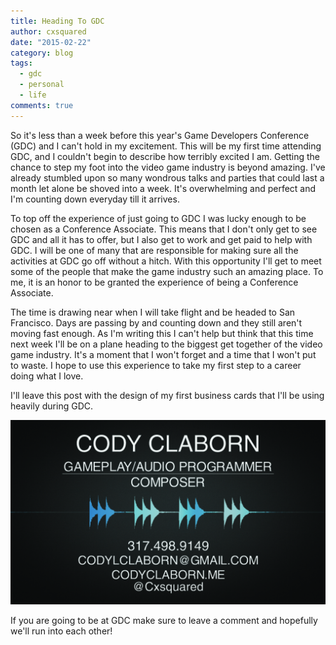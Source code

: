 ```yaml
---
title: Heading To GDC
author: cxsquared
date: "2015-02-22"
category: blog
tags:
  - gdc
  - personal
  - life
comments: true
---
```


So it's less than a week before this year's Game Developers Conference (GDC) and I can't hold in my excitement. This will be my first time attending GDC, and I couldn't begin to describe how terribly excited I am. Getting the chance to step my foot into the video game industry is beyond amazing. I've already stumbled upon so many wondrous talks and parties that could last a month let alone be shoved into a week. It's overwhelming and perfect and I'm counting down everyday till it arrives.

To top off the experience of just going to GDC I was lucky enough to be chosen as a Conference Associate. This means that I don't only get to see GDC and all it has to offer, but I also get to work and get paid to help with GDC. I will be one of many that are responsible for making sure all the activities at GDC go off without a hitch. With this opportunity I'll get to meet some of the people that make the game industry such an amazing place. To me, it is an honor to be granted the experience of being a Conference Associate.

The time is drawing near when I will take flight and be headed to San Francisco. Days are passing by and counting down and they still aren't moving fast enough. As I'm writing this I can't help but think that this time next week I'll be on a plane heading to the biggest get together of the video game industry. It's a moment that I won't forget and a time that I won't put to waste. I hope to use this experience to take my first step to a career doing what I love.

I'll leave this post with the design of my first business cards that I'll be using heavily during GDC.

![Business card made for GDC. It's black with a blue sound wave. It says Cody Claborn](SingleSide.jpg)

If you are going to be at GDC make sure to leave a comment and hopefully we'll run into each other!

